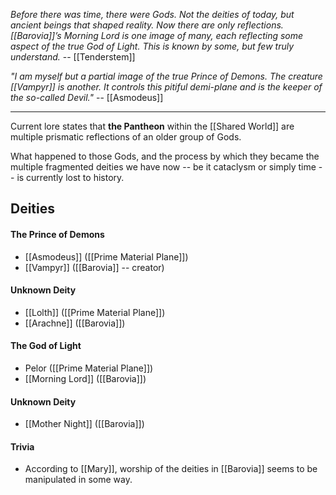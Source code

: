 *_Before there was time, there were Gods. Not the deities of today, but ancient beings that shaped reality. Now there are only reflections. [[Barovia]]’s Morning Lord is one image of many, each reflecting some aspect of the true God of Light. This is known by some, but few truly understand._* -- [[Tenderstem]]

_"I am myself but a partial image of the true Prince of Demons. The creature [[Vampyr]] is another. It controls this pitiful demi-plane and is the keeper of the so-called Devil."_ -- [[Asmodeus]]

___

Current lore states that **the Pantheon** within the [[Shared World]] are multiple prismatic reflections of an older group of Gods. 

What happened to those Gods, and the process by which they became the multiple fragmented deities we have now -- be it cataclysm or simply time -- is currently lost to history.


## Deities

#### The Prince of Demons
- [[Asmodeus]] ([[Prime Material Plane]])
- [[Vampyr]] ([[Barovia]] -- creator)

#### Unknown Deity
- [[Lolth]] ([[Prime Material Plane]])
- [[Arachne]] ([[Barovia]])

#### The God of Light
- Pelor ([[Prime Material Plane]])
- [[Morning Lord]] ([[Barovia]])

#### Unknown Deity
- [[Mother Night]] ([[Barovia]])

#### Trivia
- According to [[Mary]], worship of the deities in [[Barovia]] seems to be manipulated in some way.
